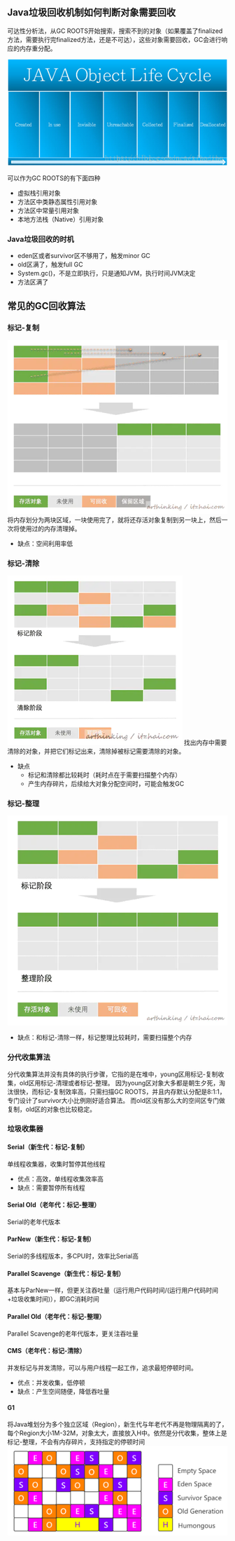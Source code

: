 ## Java垃圾回收机制如何判断对象需要回收

可达性分析法，从GC ROOTS开始搜索，搜索不到的对象（如果覆盖了finalized方法，需要执行完finalized方法，还是不可达），这些对象需要回收，GC会进行响应的内存重分配。

![java生命周期](java生命周期.png)

可以作为GC ROOTS的有下面四种

- 虚拟栈引用对象
- 方法区中类静态属性引用对象
- 方法区中常量引用对象
- 本地方法栈（Native）引用对象

### Java垃圾回收的时机
- eden区或者survivor区不够用了，触发minor GC
- old区满了，触发full GC
- System.gc()，不是立即执行，只是通知JVM，执行时间JVM决定
- 方法区满了

## 常见的GC回收算法
### 标记-复制
![复制](复制.jpg)
将内存划分为两块区域，一块使用完了，就将还存活对象复制到另一块上，然后一次将使用过的内存清理掉。
- 缺点：空间利用率低

### 标记-清除
![标记-清除](标记-清除.jpg)
找出内存中需要清除的对象，并把它们标记出来，清除掉被标记需要清除的对象。
- 缺点
  - 标记和清除都比较耗时（耗时点在于需要扫描整个内存）
  - 产生内存碎片，后续给大对象分配空间时，可能会触发GC

### 标记-整理
![标记-整理](标记-整理.jpg)

- 缺点：和标记-清除一样，标记整理比较耗时，需要扫描整个内存

### 分代收集算法
分代收集算法并没有具体的执行步骤，它指的是在堆中，young区用标记-复制收集，old区用标记-清理或者标记-整理。
因为young区对象大多都是朝生夕死，淘汰很快，而标记-复制效率高，只需扫描GC ROOTS，并且内存默认分配是8:1:1，专门设计了survivor大小比例刚好适合算法。
而old区没有那么大的空间区专门做复制，old区的对象也比较稳定。

### 垃圾收集器
#### Serial（新生代：标记-复制）
单线程收集器，收集时暂停其他线程
- 优点：高效，单线程收集效率高
- 缺点：需要暂停所有线程

#### Serial Old（老年代：标记-整理）
Serial的老年代版本

#### ParNew（新生代：标记-复制）
Serial的多线程版本，多CPU时，效率比Serial高

#### Parallel Scavenge（新生代：标记-复制）
基本与ParNew一样，但更关注吞吐量（运行用户代码时间/(运行用户代码时间+垃圾收集时间)），即GC消耗时间

#### Parallel Old（老年代：标记-整理）
Parallel Scavenge的老年代版本，更关注吞吐量

#### CMS（老年代：标记-清除）
并发标记与并发清除，可以与用户线程一起工作，追求最短停顿时间。
- 优点：并发收集，低停顿
- 缺点：产生空间随便，降低吞吐量

#### G1
将Java堆划分为多个独立区域（Region），新生代与年老代不再是物理隔离的了，每个Region大小1M-32M，对象太大，直接放入H中。依然是分代收集，整体上是标记-整理，不会有内存碎片，支持指定的停顿时间
![G1](G1.png)


